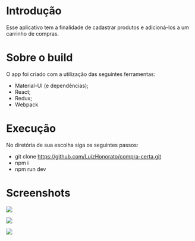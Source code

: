 # Introdução

Esse aplicativo tem a finalidade de cadastrar produtos e adicioná-los a um carrinho de compras.

# Sobre o build

O app foi criado com a utilização das seguintes ferramentas:

- Material-UI (e dependências);
- React;
- Redux;
- Webpack

# Execução

No diretória de sua escolha siga os seguintes passos:

- git clone https://github.com/LuizHonorato/compra-certa.git
- npm i
- npm run dev

# Screenshots

<p><img src="images/print-todoapp-1.PNG" /></p>
<p><img src="images/print-todoapp-2.PNG" /></p>
<p><img src="images/print-todoapp-3.PNG" /></p>
